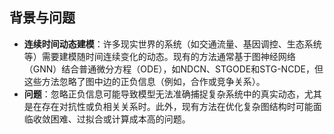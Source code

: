 ## 背景与问题

- **连续时间动态建模**：许多现实世界的系统（如交通流量、基因调控、生态系统等）需要建模随时间连续变化的动态。现有的方法通常基于图神经网络（GNN）结合普通微分方程（ODE），如NDCN、STGODE和STG-NCDE，但这些方法忽略了图中边的正负信息（例如，合作或竞争关系）。
- **问题**：忽略正负信息可能导致模型无法准确捕捉复杂系统中的真实动态，尤其是在存在对抗性或负相关关系时。此外，现有方法在优化复杂图结构时可能面临收敛困难、过拟合或计算成本高的问题。